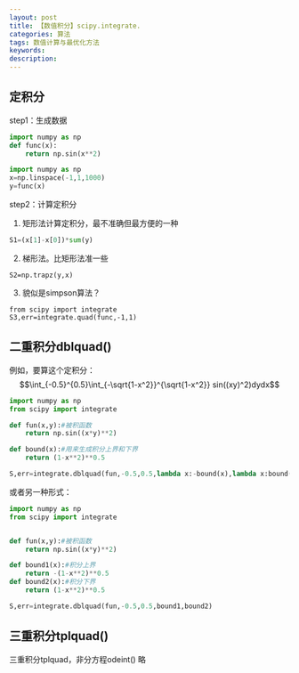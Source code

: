 ```yaml
---
layout: post
title: 【数值积分】scipy.integrate.
categories: 算法
tags: 数值计算与最优化方法
keywords:
description:
---
```


## 定积分
step1：生成数据  
```py
import numpy as np
def func(x):
    return np.sin(x**2)

import numpy as np
x=np.linspace(-1,1,1000)
y=func(x)
```

step2：计算定积分    
1. 矩形法计算定积分，最不准确但最方便的一种  
```py
S1=(x[1]-x[0])*sum(y)
```

2. 梯形法。比矩形法准一些    
```
S2=np.trapz(y,x)
```
3. 貌似是simpson算法？  
```
from scipy import integrate
S3,err=integrate.quad(func,-1,1)
```

## 二重积分dblquad()
例如，要算这个定积分：  
$$\int_{-0.5}^{0.5}\int_{-\sqrt{1-x^2}}^{\sqrt{1-x^2}} sin((xy)^2)dydx$$  

```py
import numpy as np
from scipy import integrate

def fun(x,y):#被积函数
    return np.sin((x*y)**2)

def bound(x):#用来生成积分上界和下界
    return (1-x**2)**0.5

S,err=integrate.dblquad(fun,-0.5,0.5,lambda x:-bound(x),lambda x:bound(x))
```

或者另一种形式：

```py
import numpy as np
from scipy import integrate


def fun(x,y):#被积函数
    return np.sin((x*y)**2)

def bound1(x):#积分上界
    return -(1-x**2)**0.5
def bound2(x):#积分下界
    return (1-x**2)**0.5

S,err=integrate.dblquad(fun,-0.5,0.5,bound1,bound2)
```

## 三重积分tplquad()

三重积分tplquad，非分方程odeint()  略  
